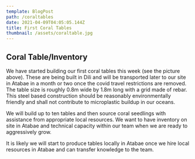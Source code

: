 ```yaml
---
template: BlogPost
path: /coraltables
date: 2021-04-09T04:05:05.144Z
title: First Coral Tables
thumbnail: /assets/coraltable.jpg
---
```

## Coral Table/Inventory

We have started building our first coral tables this week (see the picture above).  These are being built in Dili and will be transported later to our site in Atabae in a month or two once the covid travel restrictions are removed.  The table size is roughly 0.8m wide  by 1.8m long with a grid made of rebar.  This steel based construction should be reasonably environmentally friendly and shall not contribute to microplastic buildup in our oceans.

We will build up to ten tables and then source coral seedlings with assistance from appropriate  local resources.  We want to have  inventory on site in Atabae and technical capacity within our team when we are ready to aggressively grow.

It is likely we will start to produce tables locally in Atabae once we hire  local resources in Atabae and can transfer knowledge to the team.
